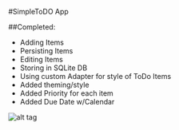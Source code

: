 #SimpleToDO App

##Completed:
* Adding Items
* Persisting Items
* Editing Items
* Storing in SQLite DB
* Using custom Adapter for style of ToDo Items
* Added theming/style
* Added Priority for each item
* Added Due Date w/Calendar

![alt tag](https://cloud.githubusercontent.com/assets/6576820/16634929/fdea239e-439d-11e6-9ece-1319c832fccd.gif)
